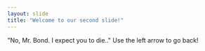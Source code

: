 ```yaml
---
layout: slide
title: "Welcome to our second slide!"
---
```

"No, Mr. Bond. I expect you to die.."
Use the left arrow to go back!
